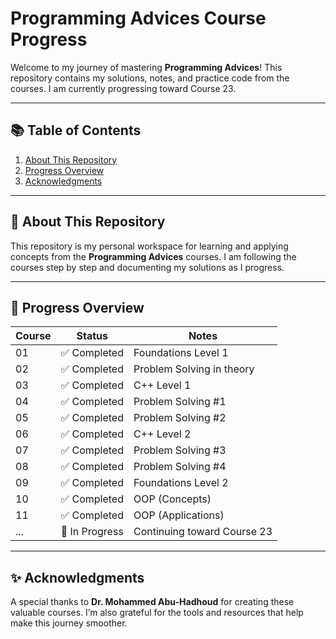 # Programming Advices Course Progress

Welcome to my journey of mastering **Programming Advices**! This repository contains my solutions, notes, and practice code from the courses. I am currently progressing toward Course 23.

---

## 📚 Table of Contents

1. [About This Repository](#-about-this-repository)
2. [Progress Overview](#-progress-overview)
3. [Acknowledgments](#-acknowledgments)

---

## 📖 About This Repository

This repository is my personal workspace for learning and applying concepts from the **Programming Advices** courses. I am following the courses step by step and documenting my solutions as I progress.

---

## 🚀 Progress Overview

| **Course** | **Status**     | **Notes**                               |
| ---------- | --------------  | -------------------------------------- |
| 01         | ✅ Completed   | Foundations Level 1                    |
| 02         | ✅ Completed   | Problem Solving in theory              |
| 03         | ✅ Completed   | C++ Level 1                            |
| 04         | ✅ Completed   | Problem Solving #1                     |
| 05         | ✅ Completed   | Problem Solving #2                     |
| 06         | ✅ Completed   | C++ Level 2                            |
| 07         | ✅ Completed   | Problem Solving #3                     |
| 08         | ✅ Completed   | Problem Solving #4                     |
| 09         | ✅ Completed   | Foundations Level 2                    |
| 10         | ✅ Completed   | OOP (Concepts)                         |
| 11         | ✅ Completed   | OOP (Applications)                     |
| ...        | 🚧 In Progress | Continuing toward Course 23            |

---

## ✨ Acknowledgments

A special thanks to **Dr. Mohammed Abu-Hadhoud** for creating these valuable courses. I’m also grateful for the tools and resources that help make this journey smoother.
